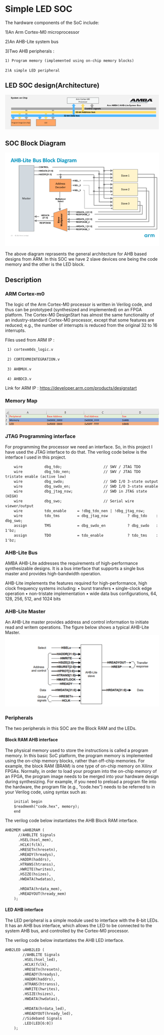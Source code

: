 # Simple LED SOC

The hardware components of the SoC include:

1)An Arm Cortex-M0 microprocessor 

2)An AHB-Lite system bus 

3)Two AHB peripherals : 

    1) Program memory (implemented using on-chip memory blocks) 
    
    2)A simple LED peripheral
    
## LED SOC design(Architecture)
![Screenshot](images/Lab4_image1.png)

## SOC Block Diagram
![Screenshot](images/Blockdiagram.png)

The above diagram reprasents the general architecture for AHB based designs from ARM. In this SOC we have 2 slave devices one being the code memory and the other is the LED block.

## Description

### ARM Cortex-m0
The logic of the Arm Cortex-M0 processor is written in Verilog code, and thus can be prototyped (synthesized and implemented) on an FPGA platform. The Cortex-M0 DesignStart has almost the same functionality of an industry-standard Cortex-M0 processor, except that some features are reduced; e.g., the number of interrupts is reduced from the original 32 to 16 interrupts.

Files used from ARM IP : 

     1) cortexm0ds_logic.v
     
     2) CORTEXM0INTEGRATION.v
     
     3) AHBMUX.v
     
     4) AHBDCD.v
     
Link for ARM IP : https://developer.arm.com/products/designstart

### Memory Map
![Screenshot](images/memorymap.png)

### JTAG Programming interface
For programming the processor we need an interface. So, in this project I have used the JTAG interface to do that. The verilog code below is the interface I used in this project.

        wire          dbg_tdo;                   // SWV / JTAG TDO
        wire          dbg_tdo_nen;               // SWV / JTAG TDO tristate enable (active low)
        wire          dbg_swdo;                  // SWD I/O 3-state output
        wire          dbg_swdo_en;               // SWD I/O 3-state enable
        wire          dbg_jtag_nsw;              // SWD in JTAG state (HIGH)
        wire          dbg_swo;                   // Serial wire viewer/output
        wire          tdo_enable     = !dbg_tdo_nen | !dbg_jtag_nsw;
        wire          tdo_tms        = dbg_jtag_nsw         ? dbg_tdo    : dbg_swo;
        assign        TMS            = dbg_swdo_en          ? dbg_swdo   : 1'bz;
        assign        TDO            = tdo_enable           ? tdo_tms    : 1'bz;
  
### AHB-Lite Bus
AMBA AHB-Lite addresses the requirements of high-performance synthesizable designs. It is a bus interface that supports a single bus master and provides high-bandwidth operation. 

AHB-Lite implements the features required for high-performance, high clock frequency systems including:
    • burst transfers
    • single-clock edge operation
    • non-tristate implementation
    • wide data bus configurations, 64, 128, 256, 512, and 1024 bits
    
### AHB-Lite Master
An AHB-Lite master provides address and control information to initiate read and writem operations. The figure below shows a typical AHB-Lite Master. 
![Screenshot](images/AHBLITEM.png)
  
### Peripherals
The two peripherals in this SOC are the Block RAM and the LEDs.

#### Block RAM AHB interface
The physical memory used to store the instructions is called a program memory. In this basic SoC platform, the program memory is implemented using the on-chip memory blocks, rather than off-chip memories. For example, the block RAM (BRAM) is one type of on-chip memory on Xilinx FPGAs. Normally, in order to load your program into the on-chip memory of an FPGA, the program image needs to be merged into your hardware design during synthesizing. For example, if you need to preload a program file into the hardware, the program file (e.g., “code.hex”) needs to be referred to in your Verilog code, using syntax such as:
        
        initial begin
        $readmemh("code.hex", memory); 
        end
        
The verilog code below instantiates the AHB Block RAM interface.

    AHB2MEM uAHB2RAM (
          //AHBLITE Signals
          .HSEL(hsel_mem),
          .HCLK(fclk), 
          .HRESETn(hresetn), 
          .HREADY(hreadys),     
          .HADDR(haddrs),
          .HTRANS(htranss), 
          .HWRITE(hwrites),
          .HSIZE(hsizes),
          .HWDATA(hwdatas), 

          .HRDATA(hrdata_mem), 
          .HREADYOUT(hready_mem)
        );
        
#### LED AHB interface
The LED peripheral is a simple module used to interface with the 8-bit LEDs. It has an AHB bus interface, which allows the LED to be connected to the system AHB bus, and controlled by the Cortex-M0 processor.

The verilog code below instantiates the AHB LED interface.

    AHB2LED uAHB2LED (
            //AHBLITE Signals
            .HSEL(hsel_led),
            .HCLK(fclk), 
            .HRESETn(hresetn), 
            .HREADY(hreadys),     
            .HADDR(haddrs),
            .HTRANS(htranss), 
            .HWRITE(hwrites),
            .HSIZE(hsizes),
            .HWDATA(hwdatas), 

            .HRDATA(hrdata_led), 
            .HREADYOUT(hready_led),
            //Sideband Signals
            .LED(LED[6:0])
        );



